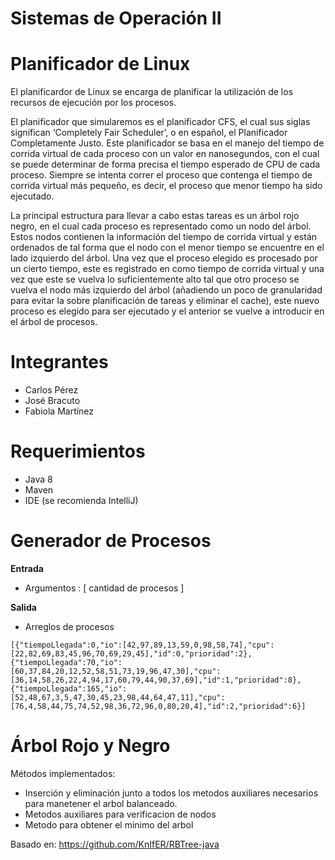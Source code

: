 # Sistemas de Operación II
# Planificador de Linux

El planificardor de Linux se encarga de planificar la utilización de los recursos de ejecución por los procesos.

El planificador que simularemos es el planificador CFS, el cual sus siglas significan ‘Completely Fair Scheduler’, o en español, el Planificador Completamente Justo. Este planificador se basa en el manejo del tiempo de corrida virtual de cada proceso con un valor en nanosegundos, con el cual se puede determinar de forma precisa el tiempo esperado de CPU de cada proceso. Siempre se intenta correr el proceso que contenga el tiempo de corrida virtual más pequeño, es decir, el proceso que menor tiempo ha sido ejecutado.

La principal estructura para llevar a cabo estas tareas es un árbol rojo negro, en el cual cada proceso es representado como un nodo del árbol. Estos nodos contienen la información del tiempo de corrida virtual y están ordenados de tal forma que el nodo con el menor tiempo se encuentre en el lado izquierdo del árbol. Una vez que el proceso elegido es procesado por un cierto tiempo, este es registrado en como tiempo de corrida virtual y una vez que este se vuelva lo suficientemente alto tal que otro proceso se vuelva el nodo más izquierdo del árbol (añadiendo un poco de granularidad para evitar la sobre planificación de tareas y eliminar el cache), este nuevo proceso es elegido para ser ejecutado y el anterior se vuelve a introducir en el árbol de procesos.

# Integrantes 
- Carlos Pérez
- José Bracuto
- Fabiola Martínez

# Requerimientos
- Java 8
- Maven
- IDE (se recomienda IntelliJ)

# Generador de Procesos

**Entrada**
- Argumentos : [ cantidad de procesos ]

**Salida**
- Arreglos de procesos
```
[{"tiempoLlegada":0,"io":[42,97,89,13,59,0,98,58,74],"cpu":[22,82,69,83,45,96,70,69,29,45],"id":0,"prioridad":2},{"tiempoLlegada":70,"io":[60,37,84,20,12,52,58,51,73,19,96,47,30],"cpu":[36,14,58,26,22,4,94,17,60,79,44,90,37,69],"id":1,"prioridad":8},{"tiempoLlegada":165,"io":[52,48,67,3,5,47,30,45,23,98,44,64,47,11],"cpu":[76,4,58,44,75,74,52,98,36,72,96,0,80,20,4],"id":2,"prioridad":6}]
```

# Árbol Rojo y Negro

Métodos implementados: 
- Inserción y eliminación junto a todos los metodos auxiliares necesarios para manetener el 
arbol balanceado.
- Metodos auxiliares para verificacion de nodos
- Metodo para obtener el minimo del arbol

Basado en: https://github.com/KnIfER/RBTree-java


